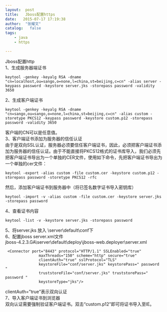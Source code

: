 ```yaml
---
layout:  post
title:   Jboss配置https
date:   2015-07-17 17:19:38
author:  "张耀文"
catalog:   false
tags:
    - java
    - https

---
```

Jboss配置http  
1、生成服务器端证书

    
    
    keytool -genkey -keyalg RSA -dname "cn=localhost,ou=sango,o=none,l=china,st=beijing,c=cn" -alias server -keypass password -keystore server.jks -storepass password -validity 3650

2、生成客户端证书

    
    
    keytool -genkey -keyalg RSA -dname "cn=sango,ou=sango,o=none,l=china,st=beijing,c=cn" -alias custom -storetype PKCS12 -keypass password -keystore custom.p12 -storepass password -validity 3650

客户端的CN可以是任意值。  
3、客户端证书添加为服务器的信任认证  
由于是双向SSL认证，服务器必须要信任客户端证书，因此，必须把客户端证书添加为服务器的信任认证。由于不能直接将PKCS12格式的证书库导入，我们必须先把客户端证书导出为一个单独的CER文件，使用如下命令，先把客户端证书导出为一个单独的cer文件：

    
    
    keytool -export -alias custom -file custom.cer -keystore custom.p12 -storepass password -storetype PKCS12 -rfc

然后，添加客户端证书到服务器中（将已签名数字证书导入密钥库）

    
    
    keytool -import -v -alias custom -file custom.cer -keystore server.jks -storepass password

4、查看证书内容

    
    
    keytool -list -v -keystore server.jks -storepass password

5、将server.jks 放入 \server\default\conf下  
6、配置jboss server.xml文件  
jboss-4.2.3.GA\server\default\deploy\jboss-web.deployer\server.xml

    
    
     <Connector port="8443" protocol="HTTP/1.1" SSLEnabled="true"
                   maxThreads="150" scheme="http" secure="true"
                   clientAuth="true" sslProtocol="TLS" 
                   keystoreFile="conf/server.jks" keystorePass=" password "
                   truststoreFile="conf/server.jks" truststorePass=" password "
                   keystoreType="jks"/>

clientAuth=”true”表示双向认证  
7、导入客户端证书到浏览器  
双向认证需要强制验证客户端证书。双击“custom.p12”即可将证书导入至IE。

